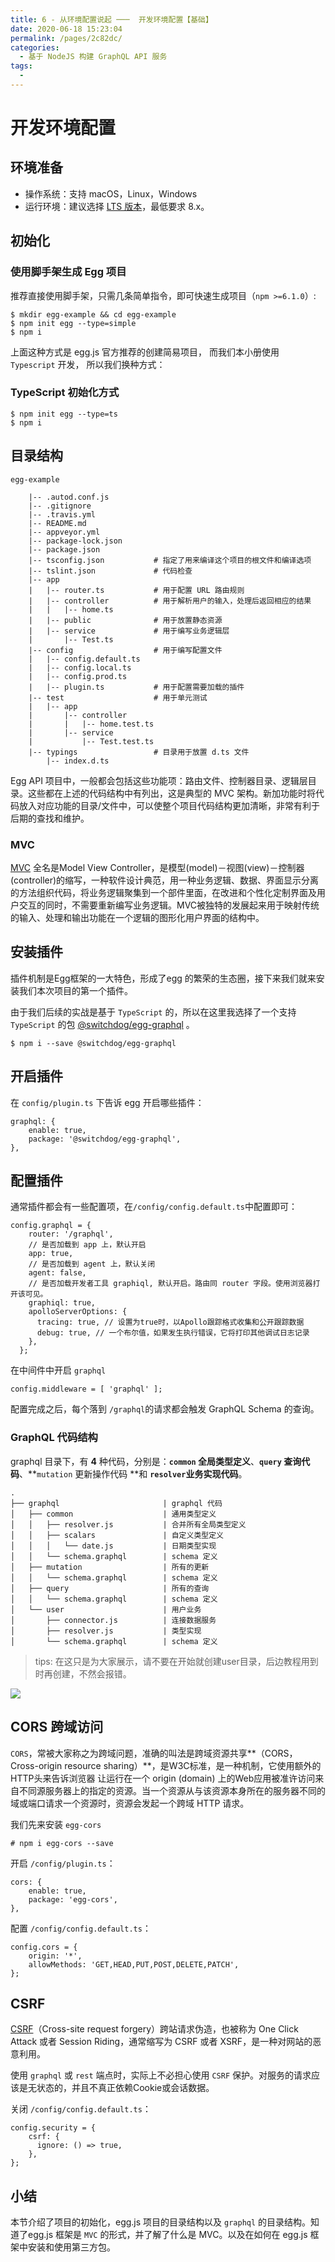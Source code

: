```yaml
---
title: 6 - 从环境配置说起 ───  开发环境配置【基础】
date: 2020-06-18 15:23:04
permalink: /pages/2c82dc/
categories:
  - 基于 NodeJS 构建 GraphQL API 服务
tags:
  - 
---
```

# 开发环境配置

## 环境准备

*   操作系统：支持 macOS，Linux，Windows
*   运行环境：建议选择 [LTS 版本](http://nodejs.org/)，最低要求 8.x。

## 初始化

### 使用脚手架生成 Egg 项目

推荐直接使用脚手架，只需几条简单指令，即可快速生成项目（`npm >=6.1.0`）:

```
$ mkdir egg-example && cd egg-example
$ npm init egg --type=simple
$ npm i

```

上面这种方式是 egg.js 官方推荐的创建简易项目， 而我们本小册使用 `Typescript` 开发， 所以我们换种方式：

### TypeScript 初始化方式

```
$ npm init egg --type=ts
$ npm i

```

## 目录结构

```
egg-example

    |-- .autod.conf.js
    |-- .gitignore
    |-- .travis.yml
    |-- README.md
    |-- appveyor.yml
    |-- package-lock.json
    |-- package.json
    |-- tsconfig.json			# 指定了用来编译这个项目的根文件和编译选项
    |-- tslint.json				# 代码检查
    |-- app
    |   |-- router.ts			# 用于配置 URL 路由规则
    |   |-- controller			# 用于解析用户的输入，处理后返回相应的结果
    |   |   |-- home.ts
    |   |-- public				# 用于放置静态资源
    |   |-- service				# 用于编写业务逻辑层
    |       |-- Test.ts
    |-- config					# 用于编写配置文件
    |   |-- config.default.ts
    |   |-- config.local.ts
    |   |-- config.prod.ts
    |   |-- plugin.ts			# 用于配置需要加载的插件
    |-- test					# 用于单元测试
    |   |-- app
    |       |-- controller
    |       |   |-- home.test.ts
    |       |-- service
    |           |-- Test.test.ts
    |-- typings					# 目录用于放置 d.ts 文件
        |-- index.d.ts

```

Egg API 项目中，一般都会包括这些功能项：路由文件、控制器目录、逻辑层目录。这些都在上述的代码结构中有列出，这是典型的 MVC 架构。新加功能时将代码放入对应功能的目录/文件中，可以使整个项目代码结构更加清晰，非常有利于后期的查找和维护。

### MVC

[MVC](https://baike.baidu.com/item/MVC) 全名是Model View Controller，是模型(model)－视图(view)－控制器(controller)的缩写，一种软件设计典范，用一种业务逻辑、数据、界面显示分离的方法组织代码，将业务逻辑聚集到一个部件里面，在改进和个性化定制界面及用户交互的同时，不需要重新编写业务逻辑。MVC被独特的发展起来用于映射传统的输入、处理和输出功能在一个逻辑的图形化用户界面的结构中。

## 安装插件

插件机制是Egg框架的一大特色，形成了egg 的繁荣的生态圈，接下来我们就来安装我们本次项目的第一个插件。

由于我们后续的实战是基于 `TypeScript` 的，所以在这里我选择了一个支持 `TypeScript` 的包 [@switchdog/egg-graphql](https://www.npmjs.com/package/@switchdog/egg-graphql) 。

```
$ npm i --save @switchdog/egg-graphql

```

## 开启插件

在 `config/plugin.ts` 下告诉 egg 开启哪些插件：

```
graphql: {
    enable: true,
    package: '@switchdog/egg-graphql',
},

```

## 配置插件

通常插件都会有一些配置项，在`/config/config.default.ts`中配置即可：

```
config.graphql = {
    router: '/graphql',
    // 是否加载到 app 上，默认开启
    app: true,
    // 是否加载到 agent 上，默认关闭
    agent: false,
    // 是否加载开发者工具 graphiql, 默认开启。路由同 router 字段。使用浏览器打开该可见。
    graphiql: true,
    apolloServerOptions: {
      tracing: true, // 设置为true时，以Apollo跟踪格式收集和公开跟踪数据
      debug: true, // 一个布尔值，如果发生执行错误，它将打印其他调试日志记录
    },
  };

```

在中间件中开启 `graphql`

```
config.middleware = [ 'graphql' ];

```

配置完成之后，每个落到 `/graphql`的请求都会触发 GraphQL Schema 的查询。

### GraphQL 代码结构

graphql 目录下，有 **4** 种代码，分别是：**`common` 全局类型定义**、**`query` 查询代码**、\*\*`mutation` 更新操作代码 \*\*和 **`resolver`业务实现代码**。

```
.
├── graphql                       | graphql 代码
│   ├── common                    | 通用类型定义
│   │   ├── resolver.js           | 合并所有全局类型定义
│   │   ├── scalars               | 自定义类型定义
│   │   │   └── date.js           | 日期类型实现
│   │   └── schema.graphql        | schema 定义
│   ├── mutation                  | 所有的更新
│   │   └── schema.graphql        | schema 定义
│   ├── query                     | 所有的查询
│   │   └── schema.graphql        | schema 定义
│   └── user                      | 用户业务
│       ├── connector.js          | 连接数据服务
│       ├── resolver.js           | 类型实现
│       └── schema.graphql        | schema 定义

```

> tips: 在这只是为大家展示，请不要在开始就创建user目录，后边教程用到时再创建，不然会报错。

![](https://user-gold-cdn.xitu.io/2020/2/28/1708a6a1d7538698?w=287&h=368&f=png&s=17195)

## CORS 跨域访问

`CORS`，常被大家称之为跨域问题，准确的叫法是跨域资源共享\*\*（CORS，Cross-origin resource sharing）\*\*，是W3C标准，是一种机制，它使用额外的HTTP头来告诉浏览器 让运行在一个 origin (domain) 上的Web应用被准许访问来自不同源服务器上的指定的资源。当一个资源从与该资源本身所在的服务器不同的域或端口请求一个资源时，资源会发起一个跨域 HTTP 请求。

我们先来安装 `egg-cors`

```
# npm i egg-cors --save

```

开启 `/config/plugin.ts`：

```
cors: {
    enable: true,
    package: 'egg-cors',
},

```

配置 `/config/config.default.ts`：

```
config.cors = {
    origin: '*', 
    allowMethods: 'GET,HEAD,PUT,POST,DELETE,PATCH',
};

```

## CSRF

[CSRF](https://links.jianshu.com/go?to=https%3A%2F%2Fwww.owasp.org%2Findex.php%2FCSRF)（Cross-site request forgery）跨站请求伪造，也被称为 One Click Attack 或者 Session Riding，通常缩写为 CSRF 或者 XSRF，是一种对网站的恶意利用。

使用 `graphql` 或 `rest` 端点时，实际上不必担心使用 `CSRF` 保护。对服务的请求应该是无状态的，并且不真正依赖Cookie或会话数据。

关闭 `/config/config.default.ts`：

```
config.security = {
    csrf: {
      ignore: () => true,
    },
};

```

## 小结

本节介绍了项目的初始化，egg.js 项目的目录结构以及 `graphql` 的目录结构。知道了egg.js 框架是 `MVC` 的形式，并了解了什么是 MVC。以及在如何在 egg.js 框架中安装和使用第三方包。
